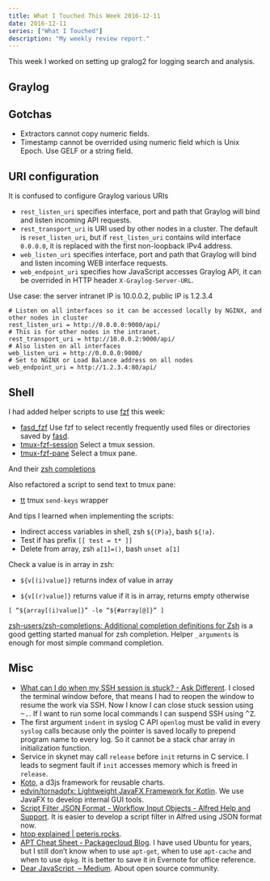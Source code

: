 ```yaml
---
title: What I Touched This Week 2016-12-11
date: 2016-12-11
series: ["What I Touched"]
description: "My weekly review report."
---
```


This week I worked on setting up gralog2 for logging search and analysis.

<!--more-->

## Graylog

## Gotchas

- Extractors cannot copy numeric fields.
- Timestamp cannot be overrided using numeric field which is Unix Epoch. Use GELF or a string field.

## URI configuration

It is confused to configure Graylog various URIs

- `rest_listen_uri` specifies interface, port and path that Graylog will bind and listen incoming API requests.
- `rest_transport_uri` is URI used by other nodes in a cluster. The default is `reset_listen_uri`, but if `rest_listen_uri` contains wild interface `0.0.0.0`, it is replaced with the first non-loopback IPv4 address.
- `web_listen_uri` specifies interface, port and path that Graylog will bind and listen incoming WEB interface requests.
- `web_endpoint_uri` specifies how JavaScript accesses Graylog API, it can be overrided in HTTP header `X-Graylog-Server-URL`.

Use case: the server intranet IP is 10.0.0.2, public IP is 1.2.3.4

```
# Listen on all interfaces so it can be accessed locally by NGINX, and other nodes in cluster
rest_listen_uri = http://0.0.0.0:9000/api/
# This is for other nodes in the intranet.
rest_transport_uri = http://10.0.0.2:9000/api/
# Also listen on all interfaces
web_listen_uri = http://0.0.0.0:9000/
# Set to NGINX or Load Balance address on all nodes
web_endpoint_uri = http://1.2.3.4:80/api/
```

## Shell

I had added helper scripts to use [fzf][1] this week:

- [fasd\_fzf][2] Use fzf to select recently frequently used files or directories saved by [fasd][3].
- [tmux-fzf-session][4] Select a tmux session.
- [tmux-fzf-pane][5] Select a tmux pane.

And their [zsh completions][6]

Also refactored a script to send text to tmux pane:

- [tt][7] tmux `send-keys` wrapper

And tips I learned when implementing the scripts:

- Indirect access variables in shell, zsh `${(P)a}`,  bash `${!a}`.
- Test if has prefix `[[ test = t* ]]`
- Delete from array, zsh `a[1]=()`, bash `unset a[1]`

Check a value is in array in zsh:

- `${v[(i)value]}` returns index of value in array
* `${v[(r)value]}` returns value if it is in array, returns empty otherwise

```
[ “${array[(i)value]}” -le “${#array[@]}” ]
```

[zsh-users/zsh-completions: Additional completion definitions for Zsh][8] is a good getting started manual for zsh completion. Helper `_arguments` is enough for most simple command completion.

## Misc

- [What can I do when my SSH session is stuck? - Ask Different][9]. I closed the terminal window before, that means I had to reopen the window to resume the work via SSH. Now I know I can close stuck session using <kbd>~.</kbd>. If I want to run some local commands I can suspend SSH using <kbd>^Z</kbd>.
- The first argument `indent` in syslog C API `openlog` must be valid in every `syslog` calls because only the pointer is saved locally to prepend program name to every log. So it cannot be a stack char array in initialization function.
- Service in skynet may call `release` before `init` returns in C service. I leads to segment fault if `init` accesses memory which is freed in `release`.
- [Koto][10], a d3js framework for reusable charts.
- [edvin/tornadofx: Lightweight JavaFX Framework for Kotlin][11]. We use JavaFX to develop internal GUI tools.
- [Script Filter JSON Format - Workflow Input Objects - Alfred Help and Support][12]. It is easier to develop a script filter in Alfred using JSON format now.
- [htop explained | peteris.rocks][13].
- [APT Cheat Sheet - Packagecloud Blog][14]. I have used Ubuntu for years, but I still don’t know when to use `apt-get`, when to use `apt-cache` and when to use `dpkg`. It is better to save it in Evernote for office reference.
- [Dear JavaScript, – Medium][15]. About open source community.

[1]:    https://github.com/junegunn/fzf
[2]:    https://github.com/doitian/dotfiles/blob/master/bin/fasd_fzf
[3]:    https://github.com/clvv/fasd
[4]:    https://github.com/doitian/dotfiles/blob/master/bin/tmux-fzf-session
[5]:    https://github.com/doitian/dotfiles/blob/master/bin/tmux-fzf-pane
[6]:    https://github.com/doitian/dotfiles/blob/master/zsh/completion.zsh
[7]:    https://github.com/doitian/dotfiles/blob/master/bin/tt
[8]:    https://github.com/zsh-users/zsh-completions
[9]:    http://apple.stackexchange.com/questions/35524/what-can-i-do-when-my-ssh-session-is-stuck
[10]:   http://kotojs.org/
[11]:   https://github.com/edvin/tornadofx
[12]:   https://www.alfredapp.com/help/workflows/inputs/script-filter/json/
[13]:   https://peteris.rocks/blog/htop/
[14]:   https://blog.packagecloud.io/eng/2015/03/30/apt-cheat-sheet/
[15]:   https://medium.com/@thejameskyle/dear-javascript-7e14ffcae36c#.rb5663a0s
